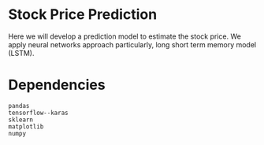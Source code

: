# Stock Price Prediction 


Here we will develop a prediction model to estimate the stock price. We apply neural networks approach particularly, long short term memory model (LSTM). 

# Dependencies
    pandas
    tensorflow--karas
    sklearn
    matplotlib
    numpy
